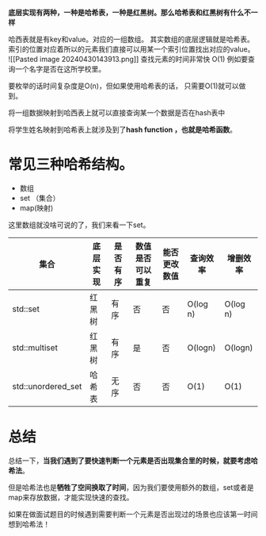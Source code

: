 **底层实现有两种，一种是哈希表，一种是红黑树。那么哈希表和红黑树有什么不一样**

哈西表就是有key和value。对应的一组数组。
其实数组的底层逻辑就是哈希表。索引的位置对应着所以的元素我们直接可以用某一个索引位置找出对应的value。
![[Pasted image 20240430143913.png]]
查找元素的时间非常快  O(1) 
例如要查询一个名字是否在这所学校里。

要枚举的话时间复杂度是O(n)，但如果使用哈希表的话， 只需要O(1)就可以做到。

将一组数据映射到哈西表上就可以直接查询某一个数据是否在hash表中

将学生姓名映射到哈希表上就涉及到了**hash function ，也就是哈希函数**。


# 常见三种哈希结构。
- 数组
- set （集合）
- map(映射)

这里数组就没啥可说的了，我们来看一下set。

|集合|底层实现|是否有序|数值是否可以重复|能否更改数值|查询效率|增删效率|
|---|---|---|---|---|---|---|
|std::set|红黑树|有序|否|否|O(log n)|O(log n)|
|std::multiset|红黑树|有序|是|否|O(logn)|O(logn)|
|std::unordered_set|哈希表|无序|否|否|O(1)|O(1)|



# 总结
总结一下，**当我们遇到了要快速判断一个元素是否出现集合里的时候，就要考虑哈希法**。

但是哈希法也是**牺牲了空间换取了时间**，因为我们要使用额外的数组，set或者是map来存放数据，才能实现快速的查找。

如果在做面试题目的时候遇到需要判断一个元素是否出现过的场景也应该第一时间想到哈希法！